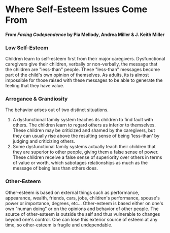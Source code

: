 # Where Self-Esteem Issues Come From
#### From _Facing Codependence_ by Pia Mellody, Andrea Miller & J. Keith Miller
### Low Self-Esteem
Children learn to self-esteem first from their major caregivers. Dysfunctional caregivers give their children, verbally
or non-verbally, the message that the children are "less-than" people. These "less-than" messages become part of the 
child's own opinion of themselves. As adults, its is almost impossible for those raised with these messages to be able 
to generate the feeling that they have value.

### Arrogance & Grandiosity
The behavior arises out of two distinct situations.
1. A dysfunctional family system teaches its children to find fault with others. The children learn to regard others as
inferior to themselves. These children may be criticized and shamed by the caregivers, but they can usually rise above 
the resulting sense of being 'less-than' by judging and criticizing others.
2. Some dysfunctional family systems actually teach their children that they are superior to other people, giving them
a false sense of power. These children receive a false sense of superiority over others in terms of value or worth, which
sabotages relationships as much as the message of being less than others does.

### Other-Esteem
Other-esteem is based on external things such as performance, appearance, wealth, friends, cars, jobs, children's performance,
spouse's power or importance, degrees, etc... Other-esteem is based either on one's own "human doing" or on the opinions
and behavior of other people. The source of other-esteem is outside the self and thus vulnerable to changes beyond one's
control. One can lose this exterior source of esteem at any time, so other-esteem is fragile and undependable.
